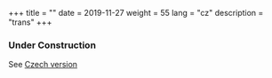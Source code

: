 +++
title = ""
date = 2019-11-27
weight = 55
lang = "cz"
description = "trans"
+++

### <i class="icon fa-solid fa-person-digging"></i> Under Construction

See [Czech version](/cz/profes)

<!-- more -->
